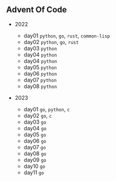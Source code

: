## Advent Of Code

- 2022
	- day01 `python`, `go`, `rust`, `common-lisp`
	- day02 `python`, `go`, `rust`
	- day03 `python`
	- day04 `python`
	- day04 `python`
	- day05 `python`
	- day06 `python`
	- day07 `python`
	- day08 `python`

- 2023
	- day01 `go`, `python`, `c`
	- day02 `go`, `c`
	- day03 `go`
	- day04 `go`
	- day05 `go`
	- day06 `go`
	- day07 `go`
	- day08 `go`
	- day09 `go`
	- day10 `go`
	- day11 `go`
